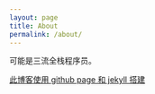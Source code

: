 ```yaml
---
layout: page
title: About
permalink: /about/
---
```


可能是三流全栈程序员。


[此博客使用 github page 和 jekyll 搭建](https://github.com/jekyll)
